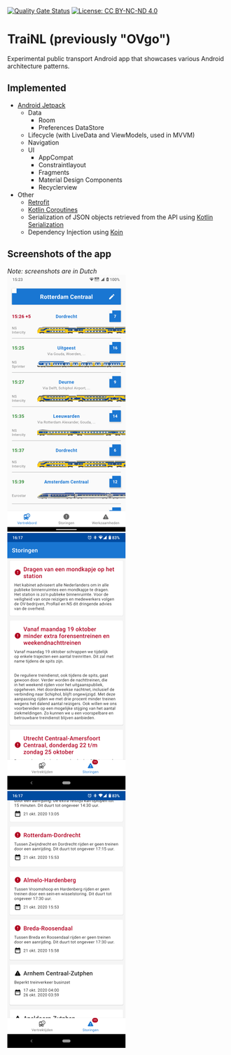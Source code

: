 [![Quality Gate Status](https://sonarcloud.io/api/project_badges/measure?project=Marc-JB_OVgo&metric=alert_status)](https://sonarcloud.io/dashboard?id=Marc-JB_OVgo)
[![License: CC BY-NC-ND 4.0](https://badgen.net/badge/license/CC%20BY-NC-ND%204.0/blue)](https://creativecommons.org/licenses/by-nc-nd/4.0/)
# TraiNL (previously "OVgo")
Experimental public transport Android app that showcases various Android architecture patterns.

## Implemented
* [Android Jetpack](https://developer.android.com/jetpack)
  * Data
    * Room
    * Preferences DataStore
  * Lifecycle (with LiveData and ViewModels, used in MVVM)
  * Navigation
  * UI
    * AppCompat
    * Constraintlayout
    * Fragments
    * Material Design Components
    * Recyclerview
* Other
  * [Retrofit](https://square.github.io/retrofit/)
  * [Kotlin Coroutines](https://kotlinlang.org/docs/reference/coroutines-overview.html)
  * Serialization of JSON objects retrieved from the API using [Kotlin Serialization](https://kotlinlang.org/docs/serialization.html)
  * Dependency Injection using [Koin](https://insert-koin.io/)

## Screenshots of the app
*Note: screenshots are in Dutch*  
![Departures](/docs/screenshots/departures-1.png?raw=true "Departures")
![Disruptions](/docs/screenshots/disruptions-1.png?raw=true "Disruptions")
![Disruptions](/docs/screenshots/disruptions-2.png?raw=true "Disruptions")
